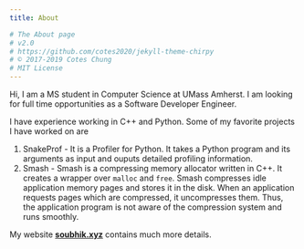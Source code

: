 ```yaml
---
title: About

# The About page
# v2.0
# https://github.com/cotes2020/jekyll-theme-chirpy
# © 2017-2019 Cotes Chung
# MIT License
---
```


Hi, I am a MS student in Computer Science at UMass Amherst. I am looking for full time opportunities as a Software Developer Engineer. 

I have experience working in C++ and Python. Some of my favorite projects I have worked on are
1. SnakeProf - It is a Profiler for Python. It takes a Python program and its arguments as input and ouputs detailed profiling information.
2. Smash - Smash is a compressing memory allocator written in C++. It creates a wrapper over `malloc` and `free`. Smash compresses idle application memory pages and stores it in the disk. When an application requests pages which are compressed, it uncompresses them. Thus, the application program is not aware of the compression system and runs smoothly.

My website [**soubhik.xyz**](https://soubhik.xyz) contains much more details.